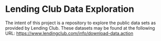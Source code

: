 # Lending Club Data Exploration

The intent of this project is a repository to explore the public data sets as provided by Lending Club.  These datasets may be found at the following URL:  https://www.lendingclub.com/info/download-data.action
